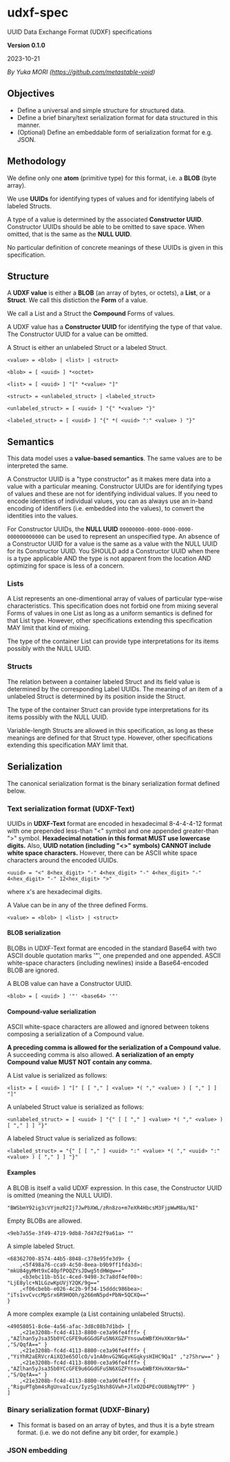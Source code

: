 # udxf-spec
UUID Data Exchange Format (UDXF) specifications

**Version 0.1.0**

2023-10-21

_By Yuka MORI (https://github.com/metastable-void)_

## Objectives

- Define a universal and simple structure for structured data.
- Define a brief binary/text serialization format for data structured in this manner.
- (Optional) Define an embeddable form of serialization format for e.g. JSON.

## Methodology

We define only one **atom** (primitive type) for this format, i.e. a **BLOB** (byte array).

We use **UUIDs** for identifying types of values and for identifying labels of labeled Structs.

A type of a value is determined by the associated **Constructor UUID**.
Constructor UUIDs should be able to be omitted to save space.
When omitted, that is the same as the **NULL UUID**.

No particular definition of concrete meanings of these UUIDs is given in this specification.

## Structure

A **UDXF value** is either a **BLOB** (an array of bytes, or octets), a **List**, or a **Struct**.
We call this distiction the **Form** of a value.

We call a List and a Struct the **Compound** Forms of values.

A UDXF value has a **Constructor UUID** for identifying the type of that value.
The Constructor UUID for a value can be omitted.

A Struct is either an unlabeled Struct or a labeled Struct.

```
<value> = <blob> | <list> | <struct>

<blob> = [ <uuid> ] *<octet>

<list> = [ <uuid> ] "[" *<value> "]"

<struct> = <unlabeled_struct> | <labeled_struct>

<unlabeled_struct> = [ <uuid> ] "{" *<value> "}"

<labeled_struct> = [ <uuid> ] "{" *( <uuid> ":" <value> ) "}"
```

## Semantics

This data model uses a **value-based semantics**. The same values are to be interpreted the same.

A Constructor UUID is a "type constructor" as it makes mere data into a value with a particular meaning.
Constructor UUIDs are for identifying types of values and these are not for identifying individual values.
If you need to encode identities of individual values, you can as always use an in-band encoding of identifiers (i.e. embedded into the values),
to convert the identities into the values.

For Constructor UUIDs, the **NULL UUID** `00000000-0000-0000-0000-000000000000` can be used to represent an unspecified type.
An absence of a Constructor UUID for a value is the same as a value with the NULL UUID for its Constructor UUID.
You SHOULD add a Constructor UUID when there is a type applicable AND the type is not apparent from the location AND optimizing for space is less of a concern.

### Lists

A List represents an one-dimentional array of values of particular type-wise characteristics.
This specification does not forbid one from mixing several Forms of values in one List as long as a uniform semantics is defined for that List type.
However, other specifications extending this specification MAY limit that kind of mixing.

The type of the container List can provide type interpretations for its items possibly with the NULL UUID.

### Structs

The relation between a container labeled Struct and its field value is determined by the corresponding Label UUIDs.
The meaning of an item of a unlabeled Struct is determined by its position inside the Struct.

The type of the container Struct can provide type interpretations for its items possibly with the NULL UUID.

Variable-length Structs are allowed in this specification, as long as these meanings are defined for that Struct type.
However, other specifications extending this specification MAY limit that.

## Serialization

The canonical serialization format is the binary serialization format defined below.

### Text serialization format (UDXF-Text)

UUIDs in **UDXF-Text** format are encoded in hexadecimal 8-4-4-4-12 format with one prepended less-than "<" symbol and one appended greater-than ">" symbol.
**Hexadecimal notation in this format MUST use lowercase digits.**
Also, **UUID notation (including "<>" symbols) CANNOT include white space characters.**
However, there can be ASCII white space characters around the encoded UUIDs.

```
<uuid> = "<" 8<hex_digit> "-" 4<hex_digit> "-" 4<hex_digit> "-" 4<hex_digit> "-" 12<hex_digit> ">"
```

where x's are hexadecimal digits.

A Value can be in any of the three defined Forms.

```
<value> = <blob> | <list> | <struct>
```

#### BLOB serialization

BLOBs in UDXF-Text format are encoded in the standard Base64 with two ASCII double quotation marks '"', one prepended and one appended.
ASCII white-space characters (including newlines) inside a Base64-encoded BLOB are ignored.

A BLOB value can have a Constructor UUID.

```
<blob> = [ <uuid> ] '"' <base64> '"'
```

#### Compound-value serialization

ASCII white-space characters are allowed and ignored between tokens composing a serialization of a Compound value.

**A preceding comma is allowed for the serialization of a Compound value.** A succeeding comma is also allowed.
**A serialization of an empty Compound value MUST NOT contain any comma.**

A List value is serialized as follows:

```
<list> = [ <uuid> ] "[" [ [ "," ] <value> *( "," <value> ) [ "," ] ] "]"
```

A unlabeled Struct value is serialized as follows:

```
<unlabeled_struct> = [ <uuid> ] "{" [ [ "," ] <value> *( "," <value> ) [ "," ] ] "}"
```

A labeled Struct value is serialized as follows:

```
<labeled_struct> = "{" [ [ "," ] <uuid> ":" <value> *( "," <uuid> ":" <value> ) [ "," ] ] "}"
```

#### Examples

A BLOB is itself a valid UDXF expression.
In this case, the Constructor UUID is omitted (meaning the NULL UUID).

```
"BWSbmY92ig3cVYjmzR2Ij7JwPbXWL/zRn8zo+m7eXR4HbcsM3FjpWwM8a/NI"
```

Empty BLOBs are allowed.

```
<9eb7a55e-3f49-4719-9db8-7d47d2f9a61a> ""
```

A simple labeled Struct.

```
<68362700-8574-44b5-8048-c378e95fe3d9> {
    ,<5f498a76-cca9-4c50-8eea-b9b9ff1fda3d>: "mkU84gyMHt9xC40pfPOQZYsJDwg5tdHWqw=="
    ,<b3ebc11b-b51c-4ced-9498-3c7a8df4ef00>: "LjE8ylc+N1LGzwKpUVjY2QK/9g=="
    ,<f06cbebb-e026-4c2b-9f34-15dddc986bea>: "iTs1vvCvccMpSrx6R9HOOh/g266mN5pd+PbN+5QCXQ=="
}
```

A more complex example (a List containing unlabeled Structs).

```
<49058051-8c6e-4a56-afac-3d8c08b7d1bd> [
    ,<21e3208b-fc4d-4113-8800-ce3a96fe4fff> { ,"AZlhan5yJsa35b0YCcGFE9u6GGdGFuSN6XGZFYnsuwbWBfXHvXKmr9A=" ,"S/QqfA==" }
    ,<21e3208b-fc4d-4113-8800-ce3a96fe4fff> { ,"YiYhR2aERVcrAiXQ3e65OlcO/v1nA0nvG2NGqvKGqkysHIHC9QaI" ,"z7Shrw==" }
    ,<21e3208b-fc4d-4113-8800-ce3a96fe4fff> { ,"AZlhan5yJsa35b0YCcGFE9u6GGdGFuSN6XGZFYnsuwbWBfXHvXKmr9A=" ,"S/QqfA==" }
    ,<21e3208b-fc4d-4113-8800-ce3a96fe4fff> { ,"RiguPTgbm4sRgUnvaIcux/IyzSg1Nsh8GVwh+JlxO2D4PEcOU8bNgTPP" }
]
```

### Binary serialization format (UDXF-Binary)

- This format is based on an array of bytes, and thus it is a byte stream format. (i.e. we do not define any bit order, for example.)

### JSON embedding

